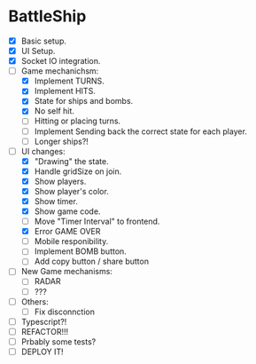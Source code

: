 # BattleShip

- [x] Basic setup.
- [x] UI Setup.
- [x] Socket IO integration.
- [ ] Game mechanichsm:
    - [x] Implement TURNS.
    - [x] Implement HITS.
    - [x] State for ships and bombs.
    - [x] No self hit.
    - [ ] Hitting or placing turns.
    - [ ] Implement Sending back the correct state for each player.
    - [ ] Longer ships?!
- [ ] UI changes:
    - [x] "Drawing" the state.
    - [x] Handle gridSize on join.
    - [x] Show players.
    - [x] Show player's color.
    - [x] Show timer.
    - [x] Show game code.
    - [ ] Move "Timer Interval" to frontend.
    - [x] Error GAME OVER
    - [ ] Mobile responibility.
    - [ ] Implement BOMB button.
    - [ ] Add copy button / share button
- [ ] New Game mechanisms:
    - [ ] RADAR
    - [ ] ??? 
- [ ] Others:
    - [ ] Fix disconnction
- [ ] Typescript?!
- [ ] REFACTOR!!!
- [ ] Prbably some tests?
- [ ] DEPLOY IT!
